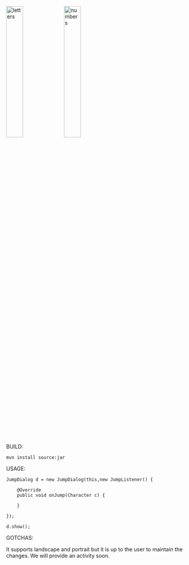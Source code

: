 <div>
<img src="http://i.imgur.com/OmQGY.png" alt="letters" width="30%"/>

<img src="http://i.imgur.com/DtnAm.png" alt="numbers" width="30%"/>
</div>
BUILD:

	mvn install source:jar


USAGE:

	JumpDialog d = new JumpDialog(this,new JumpListener() {

		@Override
		public void onJump(Character c) {

		}

	});

	d.show();

GOTCHAS:

It supports landscape and portrait but it is up to the user to maintain the changes.  We will provide an activity soon.


